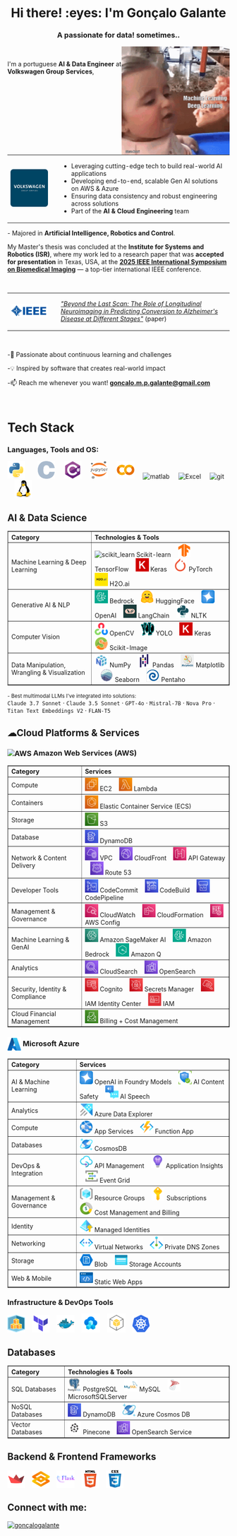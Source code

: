 <!--
**goncalogalante/goncalogalante** is a ✨ _special_ ✨ repository because its `README.md` (this file) appears on your GitHub profile.

Here are some ideas to get you started:

- 🔭 I’m currently working on ...
- 🌱 I’m currently learning ...
- 👯 I’m looking to collaborate on ...
- 🤔 I’m looking for help with ...
- 💬 Ask me about ...
- 📫 How to reach me: ...
- 😄 Pronouns: ...
- ⚡ Fun fact: ...
-->


<h1 align="center"> Hi there! :eyes: I'm Gonçalo Galante</h1>
<h3 align="center"> A passionate for data! sometimes.. </h3>

<img align="right" alt="Machine Learning" width="245" src="https://github.com/goncalogalante/goncalogalante/blob/main/machine-learning-baby-crying.gif">
<!--<img align ="right" alt="Coding" width="200" src="https://tenor.com/pt-BR/view/machine-learning-gif-26114644"> !-->

<br/>
<p align="left">
  I'm a portuguese <strong> AI & Data Engineer</strong> at <strong>Volkswagen Group Services</strong>,
</p>
<table>
  <tr>
    <td width="100">
      <img src="https://github.com/goncalogalante/goncalogalante/blob/main/unnamed.png" alt="Volkswagen" width="85"/>
    </td>
    <td>
    <ul>
      <li>Leveraging cutting-edge tech to build real-world AI applications</li>
      <li>Developing end-to-end, scalable Gen AI solutions on AWS & Azure</li>
      <li>Ensuring data consistency and robust engineering across solutions</li>
      <li>Part of the <strong>AI & Cloud Engineering</strong> team</li>
    </ul>
    </td>
  </tr>
</table>



<p align="left">
  - Majored in <strong>Artificial Intelligence, Robotics and Control</strong>.  
  
<p align="left">
  My Master's thesis was concluded at the <strong>Institute for Systems and Robotics (ISR)</strong>, where my work led to a research paper that was <strong>accepted for presentation</strong> in Texas, USA, at the <a href="https://signalprocessingsociety.org/blog/isbi-2025-2025-ieee-international-symposium-biomedical-imaging" target="_blank"><strong>2025 IEEE International Symposium on Biomedical Imaging</strong></a> — a top-tier international IEEE conference.
</p>

</br>


<table>
  <tr>
    <td width="100">
      <img src="https://github.com/goncalogalante/goncalogalante/blob/main/Ieee_blue.jpg" alt="IEEE" width="85"/>
    </td>
    <td>
      <p align="left">
  <a href="https://ieeexplore.ieee.org/document/10981022" target="_blank"><em>"Beyond the Last Scan: The Role of Longitudinal Neuroimaging in Predicting Conversion to Alzheimer's Disease at Different Stages"</em></a> (paper)
</p>
    </td>
  </tr>
</table>

</br>

-🚀 Passionate about continuous learning and challenges</li>


-💡 Inspired by software that creates real-world impact</li>


-📫 Reach me whenever you want! <strong>goncalo.m.p.galante@gmail.com</strong></li>
</ul>

<br/>

# Tech Stack


<h3 align="left">Languages, Tools and OS:</h3>
<p align="left"> 

<img src="https://raw.githubusercontent.com/devicons/devicon/master/icons/python/python-original.svg" alt="python" width="40" height="40"/>
<img width="20"/>
<img src="https://raw.githubusercontent.com/devicons/devicon/master/icons/c/c-original.svg" alt="c" width="40" height="40"/>
<img width="12"/>
<img src="https://raw.githubusercontent.com/devicons/devicon/master/icons/csharp/csharp-original.svg" alt="csharp" width="40" height="40"/>
<img width="12"/>
<img src="https://github.com/goncalogalante/goncalogalante/blob/main/jupter.png" alt="Jupyter" width="40" height="40"/>
<img width="12"/>
<img src="https://github.com/goncalogalante/goncalogalante/blob/main/colab1.png" alt="Google Colab" width="40" height="40"/>
<img width="12"/>
<img src="https://upload.wikimedia.org/wikipedia/commons/2/21/Matlab_Logo.png" alt="matlab" width="40" height="40"/>
<img width="12"/>
<img src="https://github.com/sempostma/office365-icons/blob/master/svg/excel.svg" alt="Excel" width="40" height="40"/>
<img width="12"/>
<img src="https://www.vectorlogo.zone/logos/git-scm/git-scm-icon.svg" alt="git" width="40" height="40"/>
<img width="12"/>
<img src="https://raw.githubusercontent.com/devicons/devicon/master/icons/linux/linux-original.svg" alt="linux" width="40" height="40"/>


<h2 align="left">AI & Data Science</h2>
<table border="1" cellspacing="0" cellpadding="6">
  <tr>
    <th align="left">Category</th>
    <th align="left">Technologies & Tools</th>
  </tr>

  <tr>
    <td>Machine Learning & Deep Learning</td>
    <td>
      <img src="https://upload.wikimedia.org/wikipedia/commons/0/05/Scikit_learn_logo_small.svg" alt="scikit_learn" width="30" height="30"/> Scikit-learn
      <img width="8"/>
      <img src="https://raw.githubusercontent.com/devicons/devicon/master/icons/tensorflow/tensorflow-original.svg" alt="TensorFlow" width="30" height="30"/> TensorFlow
      <img width="8"/>
      <img src="https://raw.githubusercontent.com/devicons/devicon/master/icons/keras/keras-original.svg" alt="Keras" width="30" height="30"/> Keras
      <img width="8"/>
      <img src="https://raw.githubusercontent.com/devicons/devicon/master/icons/pytorch/pytorch-original.svg" alt="PyTorch" width="30" height="30"/> PyTorch
      <img width="8"/>
      <img src="https://github.com/goncalogalante/goncalogalante/blob/main/h2o.png" alt="H2O.ai" width="30" height="30"/> H2O.ai
    </td>
  </tr>

  <tr>
    <td>Generative AI & NLP</td>
    <td>
      <img src="https://github.com/goncalogalante/goncalogalante/blob/main/images%20(1).png" width="30" height="30"/> Bedrock
      <img width="8"/>
      <img src="https://github.com/goncalogalante/goncalogalante/blob/main/hugging-face-icon-seeklogo.png" alt="HuggingFace" width="30" height="30"/> HuggingFace
      <img width="8"/>
      <img src="https://github.com/goncalogalante/goncalogalante/blob/main/03438-icon-service-Azure-OpenAI.png" width="30" height="30"/> OpenAI
      <img width="8"/>
      <img src="https://github.com/goncalogalante/goncalogalante/blob/main/langchain.jpg" alt="LangChain" width="30" height="30"/> LangChain
      <img width="8"/>
      <img src="https://github.com/goncalogalante/goncalogalante/blob/main/nltk.png" alt="NLTK" width="30" height="30"/> NLTK
    </td>
  </tr>

  <tr>
    <td>Computer Vision</td>
    <td>
      <img src="https://raw.githubusercontent.com/devicons/devicon/master/icons/opencv/opencv-original.svg" alt="OpenCV" width="30" height="30"/> OpenCV
      <img width="8"/>
      <img src="https://github.com/goncalogalante/goncalogalante/blob/main/yolo.png" alt="YOLO" width="30" height="30"/> YOLO
      <img width="8"/>
      <img src="https://raw.githubusercontent.com/devicons/devicon/master/icons/keras/keras-original.svg" alt="Keras" width="30" height="30"/> Keras
      <img width="8"/>
      <img src="https://github.com/goncalogalante/goncalogalante/blob/main/scikitimage.png" alt="Scikit-image" width="30" height="30"/> Scikit-Image
    </td>
  </tr>

  <tr>
    <td>Data Manipulation, Wrangling & Visualization</td>
    <td>
      <img src="https://github.com/valohai/ml-logos/blob/master/numpy.svg" alt="NumPy" width="30" height="30"/> NumPy
      <img width="8"/>
      <img src="https://raw.githubusercontent.com/devicons/devicon/master/icons/pandas/pandas-original.svg" alt="pandas" width="30" height="30"/> Pandas
      <img width="8"/>
      <img src="https://github.com/goncalogalante/goncalogalante/blob/main/matplotilb.png" alt="Matplotlib" width="30" height="30"/> Matplotlib
      <img width="8"/>
      <img src="https://github.com/goncalogalante/goncalogalante/blob/main/seaborn.svg" alt="seaborn" width="30" height="30"/> Seaborn
      <img width="8"/>
      <img src="https://github.com/goncalogalante/goncalogalante/blob/main/pentaho.png" alt="Pentaho" width="30" height="30"/> Pentaho
    </td>
  </tr>
</table>

<p align="left">
  <small>- Best multimodal LLMs I've integrated into solutions:</small><br/>
  <code>Claude 3.7 Sonnet</code> · <code>Claude 3.5 Sonnet</code> · <code>GPT-4o</code> · 
  <code>Mistral-7B</code> · <code>Nova Pro</code> · <code>Titan Text Embeddings V2</code> · <code>FLAN-T5</code>
</p>



<h2 align="left">☁Cloud Platforms & Services</h2>
<h3 align="left">
  <img src="https://github.com/goncalogalante/goncalogalante/blob/main/aws-logo-icon.avif" alt="AWS" width="31" height="31" style="vertical-align: middle;"/> Amazon Web Services (AWS)
</h3>

<table border="1" cellspacing="0" cellpadding="6">
  <tr>
    <th align="left">Category</th>
    <th align="left">Services</th>
  </tr>

  <tr>
    <td>Compute</td>
    <td>
      <img src="https://github.com/goncalogalante/goncalogalante/blob/main/EC2%20(1).png" width="30" height="30"/> EC2 
      <img width="8"/>
      <img src="https://github.com/goncalogalante/goncalogalante/blob/main/Lambda%20(1).png" width="30" height="30"/> Lambda
    </td>
  </tr>

  <tr>
    <td>Containers</td>
    <td>
      <img src="https://github.com/goncalogalante/goncalogalante/blob/main/Elastic%20Container%20Service.png" width="30" height="30"/> Elastic Container Service (ECS)
    </td>
  </tr>

  <tr>
    <td>Storage</td>
    <td>
      <img src="https://github.com/goncalogalante/goncalogalante/blob/main/Simple%20Storage%20Service.png" width="30" height="30"/> S3
    </td>
  </tr>

  <tr>
    <td>Database</td>
    <td>
      <img src="https://github.com/goncalogalante/goncalogalante/blob/main/dynamodb.jpg" width="30" height="30"/> DynamoDB
    </td>
  </tr>

  <tr>
    <td>Network & Content Delivery</td>
    <td>
      <img src="https://github.com/goncalogalante/goncalogalante/blob/main/Virtual%20Private%20Cloud.png" width="30" height="30"/> VPC 
      <img width="8"/>
      <img src="https://github.com/goncalogalante/goncalogalante/blob/main/CloudFront.png" width="30" height="30"/> CloudFront 
      <img width="8"/>
      <img src="https://github.com/goncalogalante/goncalogalante/blob/main/API%20Gateway.png" width="30" height="30"/> API Gateway 
      <img width="8"/>
      <img src="https://github.com/goncalogalante/goncalogalante/blob/main/Route%2053.png" width="30" height="30"/> Route 53
    </td>
  </tr>

  <tr>
    <td>Developer Tools</td>
    <td>
      <img src="https://github.com/goncalogalante/goncalogalante/blob/main/CodeCommit.png" width="30" height="30"/> CodeCommit 
      <img width="8"/>
      <img src="https://github.com/goncalogalante/goncalogalante/blob/main/CodeBuild.png" width="30" height="30"/> CodeBuild 
      <img width="8"/>
      <img src="https://github.com/goncalogalante/goncalogalante/blob/main/CodePipeline.png" width="30" height="30"/> CodePipeline
    </td>
  </tr>

  <tr>
    <td>Management & Governance</td>
    <td>
      <img src="https://github.com/goncalogalante/goncalogalante/blob/main/CloudWatch.png" width="30" height="30"/> CloudWatch      
      <img width="8"/>
      <img src="https://github.com/goncalogalante/goncalogalante/blob/main/CloudFormation.png" width="30" height="30"/> CloudFormation 
      <img width="8"/>
      <img src="https://github.com/goncalogalante/goncalogalante/blob/main/Config.png" width="30" height="30"/> AWS Config
    </td>
  </tr>

  <tr>
    <td>Machine Learning & GenAI</td>
    <td>
      <img src="https://github.com/goncalogalante/goncalogalante/blob/main/SageMaker%20(1).png" width="30" height="30"/> Amazon SageMaker AI 
      <img width="8"/>
      <img src="https://github.com/goncalogalante/goncalogalante/blob/main/images%20(1).png" width="30" height="30"/> Amazon Bedrock 
      <img width="8"/>
      <img src="https://github.com/goncalogalante/goncalogalante/blob/main/amazonq.png" width="30" height="30"/> Amazon Q
    </td>
  </tr>

  <tr>
    <td>Analytics</td>
    <td>
      <img src="https://github.com/goncalogalante/goncalogalante/blob/main/CloudSearch.png" width="30" height="30"/> CloudSearch 
      <img width="8"/>
      <img src="https://github.com/goncalogalante/goncalogalante/blob/main/OpenSearch%20Service.png" width="30" height="30"/> OpenSearch 
    </td>
  </tr>

  <tr>
    <td>Security, Identity & Compliance</td>
    <td>
      <img src="https://github.com/goncalogalante/goncalogalante/blob/main/Cognito.png" width="30" height="30"/> Cognito 
      <img width="8"/>
      <img src="https://github.com/goncalogalante/goncalogalante/blob/main/Secrets%20Manager.png" width="30" height="30"/> Secrets Manager 
      <img width="8"/>
      <img src="https://github.com/goncalogalante/goncalogalante/blob/main/IAM%20Identity%20Center.png" width="30" height="30"/> IAM Identity Center 
      <img width="8"/>
      <img src="https://github.com/goncalogalante/goncalogalante/blob/main/Aws-Iam--Streamline-Svg-Logos.png" width="30" height="30"/> IAM
    </td>
  </tr>

  <tr>
    <td>Cloud Financial Management</td>
    <td>
      <img src="https://github.com/goncalogalante/goncalogalante/blob/main/f9389cc09fc253f1e30a661df0651707_kix.6op2tzirk8lf.png" width="30" height="30"/> Billing + Cost Management
    </td>
  </tr>
</table>


<h3 align="left">
  <img src="https://raw.githubusercontent.com/devicons/devicon/master/icons/azure/azure-original.svg" alt="Azure" width="31" height="31" style="vertical-align: middle;"/> Microsoft Azure
</h3>

<table border="1" cellspacing="0" cellpadding="6">
  <tr>
    <th align="left">Category</th>
    <th align="left">Services</th>
  </tr>

  <tr>
    <td>AI & Machine Learning</td>
    <td>
      <img src="https://github.com/goncalogalante/goncalogalante/blob/main/03438-icon-service-Azure-OpenAI.png" width="30"/> OpenAI in Foundry Models 
      <img width="8"/>
      <img src="https://github.com/goncalogalante/goncalogalante/blob/main/03390-icon-service-Content-Safety.png" width="30"/> AI Content Safety
      <img width="8"/>
      <img src="https://github.com/goncalogalante/goncalogalante/blob/main/00797-icon-service-Speech-Services.png" width="30"/> AI Speech
    </td>
  </tr>

  <tr>
    <td>Analytics</td>
    <td>
      <img src="https://github.com/goncalogalante/goncalogalante/blob/main/10145-icon-service-Azure-Data-Explorer-Clusters.png" width="30"/> Azure Data Explorer
    </td>
  </tr>

  <tr>
    <td>Compute</td>
    <td>
      <img src="https://github.com/goncalogalante/goncalogalante/blob/main/10035-icon-service-App-Services.png" width="30"/> App Services
      <img width="8"/>
      <img src="https://github.com/goncalogalante/goncalogalante/blob/main/10029-icon-service-Function-Apps.png" width="30"/> Function App
    </td>
  </tr>

  <tr>
    <td>Databases</td>
    <td>
      <img src="https://github.com/goncalogalante/goncalogalante/blob/main/10121-icon-service-Azure-Cosmos-DB.png" width="30"/> CosmosDB
    </td>
  </tr>

  <tr>
    <td>DevOps & Integration</td>
    <td>
      <img src="https://github.com/goncalogalante/goncalogalante/blob/main/10042-icon-service-API-Management-Services.png" width="30"/> API Management 
      <img width="8"/>
      <img src="https://github.com/goncalogalante/goncalogalante/blob/main/00012-icon-service-Application-Insights.png" width="30"/> Application Insights
      <img width="8"/>
      <img src="https://github.com/goncalogalante/goncalogalante/blob/main/10206-icon-service-Event-Grid-Topics.png" width="30"/> Event Grid
    </td>
  </tr>

  <tr>
    <td>Management & Governance</td>
    <td>
      <img src="https://github.com/goncalogalante/goncalogalante/blob/main/10007-icon-service-Resource-Groups.png" width="30"/> Resource Groups 
      <img width="8"/>
      <img src="https://github.com/goncalogalante/goncalogalante/blob/main/10002-icon-service-Subscriptions.png" width="30"/> Subscriptions 
      <img width="8"/>
      <img src="https://github.com/goncalogalante/goncalogalante/blob/main/00004-icon-service-Cost-Management-and-Billing.png" width="30"/> Cost Management and Billing
    </td>
  </tr>

  <tr>
    <td>Identity</td>
    <td>
      <img src="https://github.com/goncalogalante/goncalogalante/blob/main/10227-icon-service-Managed-Identities.png" width="30"/> Managed Identities
    </td>
  </tr>

  <tr>
    <td>Networking</td>
    <td>
      <img src="https://github.com/goncalogalante/goncalogalante/blob/main/10075-icon-service-Virtual-Networks-(Classic).png" width="30"/> Virtual Networks 
      <img width="8"/>
      <img src="https://github.com/goncalogalante/goncalogalante/blob/main/02579-icon-service-Private-Endpoints.png" width="30"/> Private DNS Zones
    </td>
  </tr>

  <tr>
    <td>Storage</td>
    <td>
      <img src="https://github.com/goncalogalante/goncalogalante/blob/main/86_storage-blob.476c91d0b1.png" width="30"/> Blob 
      <img width="8"/>
      <img src="https://github.com/goncalogalante/goncalogalante/blob/main/10087-icon-service-Storage-Accounts-(Classic).png" width="30"/> Storage Accounts 
    </td>
  </tr>

  <tr>
    <td>Web & Mobile</td>
    <td>
      <img src="https://github.com/goncalogalante/goncalogalante/blob/main/01007-icon-service-Static-Apps.png" width="30"/> Static Web Apps
    </td>
  </tr>
</table>

<h3 align="left">Infrastructure & DevOps Tools</h3>
<div align="left">
  <img src="https://github.com/goncalogalante/goncalogalante/blob/main/90621382.png" height="40" alt="AWS CDK logo" />
   <img width="8"/>
  <img src="https://raw.githubusercontent.com/devicons/devicon/master/icons/terraform/terraform-original.svg" height="40" alt="Terraform logo" />
  <img width="8"/>
  <img src="https://raw.githubusercontent.com/devicons/devicon/master/icons/docker/docker-original.svg" alt="Docker" width="40" height="40"/>
  <img width="8"/>
  <img src="https://github.com/goncalogalante/goncalogalante/blob/main/Blue%20Black%20Modern%20letter%20S%20Logo%20Design%20(5).png" alt="Azure SDK" width="42" height="42"/>
  <img width="8"/>
  <img src="https://github.com/goncalogalante/goncalogalante/blob/main/Blue%20Black%20Modern%20letter%20S%20Logo%20Design%20(7).png" alt="Boto3" width="42" height="42"/>
  <img width="8"/>
  <img src="https://github.com/goncalogalante/goncalogalante/blob/main/Kubernetes_logo_without_workmark.svg.png" alt="Docker" width="40" height="40"/>
</div>


<h2 align="left">Databases</h2>

<table border="1" cellspacing="0" cellpadding="6">
  <tr>
    <th align="left">Category</th>
    <th align="left">Technologies & Tools</th>
  </tr>

  <tr>
    <td>SQL Databases</td>
    <td>
      <img src="https://raw.githubusercontent.com/devicons/devicon/master/icons/postgresql/postgresql-original-wordmark.svg" alt="PostgreSQL" width="30" height="30"/> PostgreSQL
      <img width="8"/>
      <img src="https://raw.githubusercontent.com/devicons/devicon/master/icons/mysql/mysql-original-wordmark.svg" alt="MySQL" width="30" height="30"/> MySQL
      <img width="8"/>
      <img src="https://github.com/goncalogalante/goncalogalante/blob/main/sqlmicro.png" alt="MySQL" width="30" height="30"/> MicrosoftSQLServer
    </td>
  </tr>

  <tr>
    <td>NoSQL Databases</td>
    <td>
      <img src="https://github.com/goncalogalante/goncalogalante/blob/main/dynamodb.jpg" alt="DynamoDB" width="30" height="30"/> DynamoDB
      <img width="8"/>
      <img src="https://github.com/goncalogalante/goncalogalante/blob/main/azure_cosmos_db_logo_freelogovectors.net_.png" alt="CosmosDB" width="30" height="30"/> Azure Cosmos DB
    </td>
  </tr>

  <tr>
    <td>Vector Databases</td>
    <td>
      <img src="https://github.com/goncalogalante/goncalogalante/blob/main/pinecone.png" alt="Pinecone" width="30" height="30"/> Pinecone
      <img width="8"/>
      <img src="https://github.com/goncalogalante/goncalogalante/blob/main/OpenSearch%20Service.png" alt="OpenSearch" width="30" height="30"/> OpenSearch Service
    </td>
  </tr>
</table>


<h2 align="left">Backend & Frontend Frameworks</h2>
<p align="left">
  <img src="https://github.com/goncalogalante/goncalogalante/blob/main/streamlit-logo-png_seeklogo-441815.png" alt="Streamlit" width="40" height="40"/>
  <img width="8"/>
  <img src="https://github.com/goncalogalante/goncalogalante/blob/main/gradio-color.png" alt="Gradio" width="40" height="40"/>
  <img width="8"/>
  <img src="https://github.com/goncalogalante/goncalogalante/blob/main/flask%20(2).png" alt="Flask" width="40" height="40"/>
  <img width="8"/>
  <img src="https://raw.githubusercontent.com/devicons/devicon/master/icons/html5/html5-original-wordmark.svg" alt="HTML" width="40" height="40"/>
  <img width="8"/>
  <img src="https://raw.githubusercontent.com/devicons/devicon/master/icons/css3/css3-original-wordmark.svg" alt="CSS" width="40" height="40"/>
</p>


<h2 align="left">Connect with me:</h2>
<p align="left">
<a href="https://www.linkedin.com/in/gon%C3%A7alo-galante/" target="blank"><img align="center" src="https://raw.githubusercontent.com/rahuldkjain/github-profile-readme-generator/master/src/images/icons/Social/linked-in-alt.svg" alt="gonçalogalante" height="30" width="40" /></a>
</p>
  
<!--<p><img align="left" src="https://github-readme-stats.vercel.app/api/top-langs?username=goncalogalante&show_icons=true&locale=en&layout=compact" alt="goncalogalante" /></p>

<p>&nbsp;<img align="center" src="https://github-readme-stats.vercel.app/api?username=goncalogalante&show_icons=true&locale=en" alt="goncalogalante" /></p>

<p><img align="center" src="https://github-readme-streak-stats.herokuapp.com/?user=goncalogalante&" alt="goncalogalante" /></p>
